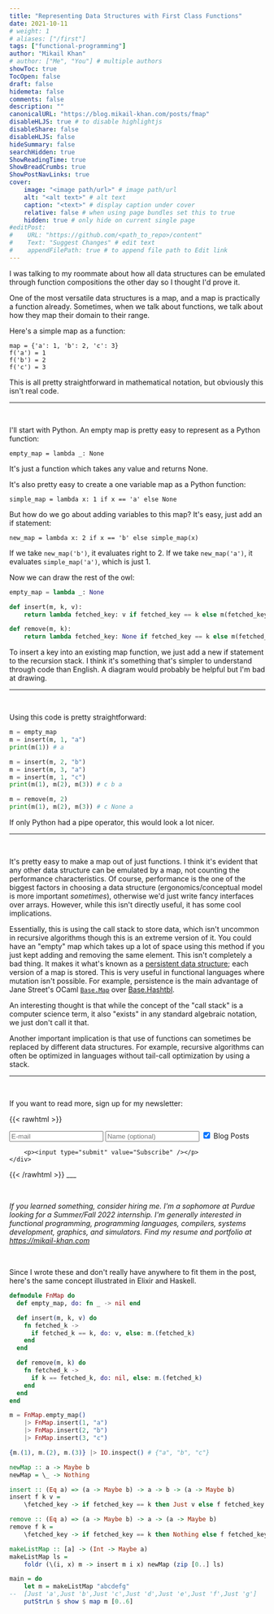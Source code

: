 ```yaml
---
title: "Representing Data Structures with First Class Functions"
date: 2021-10-11
# weight: 1
# aliases: ["/first"]
tags: ["functional-programming"]
author: "Mikail Khan"
# author: ["Me", "You"] # multiple authors
showToc: true
TocOpen: false
draft: false
hidemeta: false
comments: false
description: ""
canonicalURL: "https://blog.mikail-khan.com/posts/fmap"
disableHLJS: true # to disable highlightjs
disableShare: false
disableHLJS: false
hideSummary: false
searchHidden: true
ShowReadingTime: true
ShowBreadCrumbs: true
ShowPostNavLinks: true
cover:
    image: "<image path/url>" # image path/url
    alt: "<alt text>" # alt text
    caption: "<text>" # display caption under cover
    relative: false # when using page bundles set this to true
    hidden: true # only hide on current single page
#editPost:
#    URL: "https://github.com/<path_to_repo>/content"
#    Text: "Suggest Changes" # edit text
#    appendFilePath: true # to append file path to Edit link
---
```


I was talking to my roommate about how all data structures can be emulated through
function compositions the other day so I thought I'd prove it.

One of the most versatile data structures is a map, and a map is practically a function already.
Sometimes, when we talk about functions, we talk about how they map their
domain to their range.

Here's a simple map as a function:

```
map = {'a': 1, 'b': 2, 'c': 3}
f('a') = 1
f('b') = 2
f('c') = 3
```

This is all pretty straightforward in mathematical notation, but obviously
this isn't real code.

___

&nbsp;

I'll start with Python. An empty map is pretty easy to represent as a Python function:

```
empty_map = lambda _: None
```
It's just a function which takes any value and returns None.

It's also pretty easy to create a one variable map as a Python function:
```
simple_map = lambda x: 1 if x == 'a' else None
```

But how do we go about adding variables to this map? It's easy, just add an if statement:
```
new_map = lambda x: 2 if x == 'b' else simple_map(x)
```

If we take `new_map('b')`, it evaluates right to 2. If we take `new_map('a')`, it
evaluates `simple_map('a')`, which is just 1.

Now we can draw the rest of the owl:
```py
empty_map = lambda _: None

def insert(m, k, v):
    return lambda fetched_key: v if fetched_key == k else m(fetched_key)

def remove(m, k):
    return lambda fetched_key: None if fetched_key == k else m(fetched_key)
```

To insert a key into an existing map function, we just add a new 
if statement to the recursion stack. I think it's something that's simpler
to understand through code than English. A diagram would probably be helpful but
I'm bad at drawing.

___

&nbsp;

Using this code is pretty straightforward:
```py
m = empty_map
m = insert(m, 1, "a")
print(m(1)) # a

m = insert(m, 2, "b")
m = insert(m, 3, "a")
m = insert(m, 1, "c")
print(m(1), m(2), m(3)) # c b a

m = remove(m, 2)
print(m(1), m(2), m(3)) # c None a
```

If only Python had a pipe operator, this would look a lot nicer.

___

&nbsp;

It's pretty easy to make a map out of just functions. I think
it's evident that any other data structure can be emulated by a map,
not counting the performance characteristics. Of course, performance
is the one of the biggest factors in choosing a data structure 
(ergonomics/conceptual model is more important *sometimes*), otherwise 
we'd just write fancy interfaces over arrays. However, while this isn't directly 
useful, it has some cool implications.

Essentially, this is using the call stack to store data, which isn't
uncommon in recursive algorithms though this is an extreme version of it. 
You could have an "empty" map which takes up a lot of space using this method 
if you just kept adding and removing the same element. This isn't completely a bad
thing. It makes it what's known as a [persistent data structure](https://en.wikipedia.org/wiki/Persistent_data_structure);
each version of a map is stored. This is very useful in functional languages where
mutation isn't possible. For example, persistence is the main advantage of
Jane Street's OCaml [`Base.Map`](https://ocaml.janestreet.com/ocaml-core/v0.13/doc/base/Base/Map/index.html)
over [Base.Hashtbl](https://ocaml.janestreet.com/ocaml-core/v0.12/doc/base/Base/Hashtbl/index.html).

An interesting thought is that while the concept of the "call stack" is a
computer science term, it also "exists" in any standard algebraic notation, 
we just don't call it that.

Another important implication is that use of functions can sometimes be 
replaced by different data structures. For example, recursive algorithms can 
often be optimized in languages without tail-call optimization by using a stack.

___

&nbsp;

If you want to read more, sign up for my newsletter:

{{< rawhtml >}}
<form style="margin: auto" method="post" action="https://listmonk.mikail-khan.com/subscription/form" class="listmonk-form">
    <div>
        <p><input type="text" name="email" placeholder="E-mail" />
        <input type="text" name="name" placeholder="Name (optional)" />
        <input id="edc6e" type="checkbox" name="l" checked value="edc6e7b1-7f43-4773-b49b-6fb9fff48df4" />
        <label for="edc6e">Blog Posts</label>
        </p>

        <p><input type="submit" value="Subscribe" /></p>
    </div>
</form>
{{< /rawhtml >}}
___

&nbsp;

*If you learned something, consider hiring me. I'm a sophomore at Purdue
looking for a Summer/Fall 2022 internship. I'm generally interested in
functional programming, programming languages, compilers, systems development, 
graphics, and simulators. Find my resume and portfolio at <https://mikail-khan.com>*


&nbsp;

Since I wrote these and don't really have anywhere to fit them in the post,
here's the same concept illustrated in Elixir and Haskell.

```elixir
defmodule FnMap do
  def empty_map, do: fn _ -> nil end

  def insert(m, k, v) do
    fn fetched_k ->
      if fetched_k == k, do: v, else: m.(fetched_k)
    end
  end

  def remove(m, k) do
    fn fetched_k ->
      if k == fetched_k, do: nil, else: m.(fetched_k)
    end
  end
end

m = FnMap.empty_map()
    |> FnMap.insert(1, "a")
    |> FnMap.insert(2, "b")
    |> FnMap.insert(3, "c")

{m.(1), m.(2), m.(3)} |> IO.inspect() # {"a", "b", "c"}
```

```haskell
newMap :: a -> Maybe b
newMap = \_ -> Nothing

insert :: (Eq a) => (a -> Maybe b) -> a -> b -> (a -> Maybe b)
insert f k v = 
    \fetched_key -> if fetched_key == k then Just v else f fetched_key

remove :: (Eq a) => (a -> Maybe b) -> a -> (a -> Maybe b)
remove f k =
    \fetched_key -> if fetched_key == k then Nothing else f fetched_key

makeListMap :: [a] -> (Int -> Maybe a)
makeListMap ls =
    foldr (\(i, x) m -> insert m i x) newMap (zip [0..] ls)

main = do
    let m = makeListMap "abcdefg"
--  [Just 'a',Just 'b',Just 'c',Just 'd',Just 'e',Just 'f',Just 'g']
    putStrLn $ show $ map m [0..6]
```
